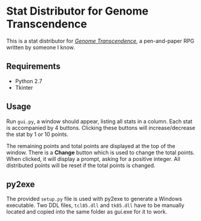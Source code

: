Stat Distributor for Genome Transcendence
=========================================

This is a stat distributor for [*Genome Transcendence*](http://dicentis-veritas.blogspot.com/2013/09/genome-transcendence-introduction.html),
a pen-and-paper RPG written by someone I know.

Requirements
------------
* Python 2.7
* Tkinter

Usage
-----
Run `gui.py`, a window should appear, listing all stats in a column.
Each stat is accompanied by 4 buttons. Clicking these buttons will increase/decrease the stat by 1 or 10 points.

The remaining points and total points are displayed at the top of the window.
There is a **Change** button which is used to change the total points.
When clicked, it will display a prompt, asking for a positive integer.
All distributed points will be reset if the total points is changed.

py2exe
------
The provided `setup.py` file is used with py2exe to generate a Windows executable.
Two DDL files, `tcl85.dll` and `tk85.dll` have to be manually located and copied  into the same folder as gui.exe for it to work.